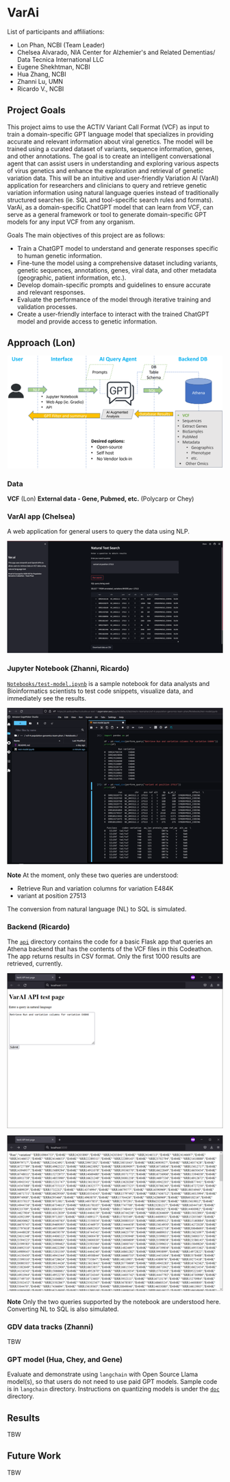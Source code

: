 # VarAi

List of participants and affiliations:

- Lon Phan, NCBI (Team Leader)
- Chelsea Alvarado, NIA Center for Alzhemier's and Related Dementias/ Data Tecnica International LLC
- Eugene Shekhtman, NCBI
- Hua Zhang, NCBI
- Zhanni Lu, UMN
- Ricardo V., NCBI

## Project Goals

This project aims to use the ACTIV Variant Call Format (VCF) as input to train a domain-specific GPT language model that specializes in providing accurate and relevant information about viral genetics. The model will be trained using a curated dataset of variants, sequence information, genes, and other annotations. The goal is to create an intelligent conversational agent that can assist users in understanding and exploring various aspects of virus genetics and enhance the exploration and retrieval of genetic variation data. This will be an intuitive and user-friendly Variation AI (VarAI) application for researchers and clinicians to query and retrieve genetic variation information using natural language queries instead of traditionally structured searches (ie. SQL and tool-specific search rules and formats). VarAi, as a domain-specific ChatGPT model that can learn from VCF, can serve as a general framework or tool to generate domain-specific GPT models for any input VCF from any organism.

Goals The main objectives of this project are as follows:

- Train a ChatGPT model to understand and generate responses specific to human genetic information.
- Fine-tune the model using a comprehensive dataset including variants, genetic sequences, annotations, genes, viral data, and other metadata (geographic, patient information, etc.).
- Develop domain-specific prompts and guidelines to ensure accurate and relevant responses.
- Evaluate the performance of the model through iterative training and validation processes.
- Create a user-friendly interface to interact with the trained ChatGPT model and provide access to genetic information.

## Approach (Lon)

![VarAI diagram](images/root/varai_diagram.png "VarAI diagram")

### Data

**VCF** (Lon)
**External data - Gene, Pubmed, etc.** (Polycarp or Chey)

### VarAI app (Chelsea)

A web application for general users to query the data using NLP.

![streamlit page](images/streamlit/streamlit_demo_vcf.png "Streamlit Demo page")

### Jupyter Notebook (Zhanni, Ricardo)

[`Notebooks/test-model.ipynb`](./Notebooks/test-model.ipynb) is a sample
notebook for data analysts and Bioinformatics scientists to test code snippets,
visualize data, and immediately see the results.

![Notebook with results](images/notebooks/nb_results.png "Notebook executing natural language queries")

**Note** At the moment, only these two queries are understood:

- Retrieve Run and variation columns for variation E484K
- variant at position 27513

The conversion from natural language (NL) to SQL is simulated.

### Backend (Ricardo)

The [`api`](./api) directory contains the code for a basic Flask app that
queries an Athena backend that has the contents of the VCF files in this
Codeathon. The app returns results in CSV format. Only the first 1000 results
are retrieved, currently.

![API test page](images/api/test_page.png "Test page")

![API results page](images/api/results_page.png "Results page")

**Note** Only the two queries supported by the notebook are understood here.
Converting NL to SQL is also simulated.

### GDV data tracks (Zhanni)

TBW

### GPT model (Hua, Chey, and Gene)

Evaluate and demonstrate using `langchain` with Open Source Llama model(s), so that users do not need to use paid GPT models. Sample code is in `langchain` directory. Instructions on quantizing models is under the [`doc`](./doc) directory.

## Results

TBW

## Future Work

TBW
